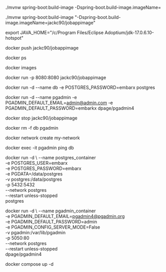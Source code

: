 ./mvnw spring-boot:build-image -Dspring-boot.build-image.imageName=<IMAGE-NAME>

./mvnw spring-boot:build-image "-Dspring-boot.build-image.imageName=jackc90/jobappimage"

export JAVA_HOME="/c/Program Files/Eclipse Adoptium/jdk-17.0.6.10-hotspot"

docker push jackc90/jobappimage

docker ps

docker images

<!-- Run JobApp -->
docker run -p 8080:8080 jackc90/jobappimage

<!-- Run PostgreSQL database -->
docker run -d --name db -e POSTGRES_PASSWORD=embarx postgres

<!-- Run PgAdmin -->
docker run -d --name pgadmin -e PGADMIN_DEFAULT_EMAIL=admin@admin.com -e PGADMIN_DEFAULT_PASSWORD=embarkx dpage/pgadmin4

docker stop jackc90/jobappimage

<!-- Remove containers: db and admin -->
docker rm -f db pgadmin


<!-- Run with Network -->
docker network create my-network

docker exec -it pgadmin ping db

<!-- Run PostgreSQL database -->
docker run -d \ 
    --name postgres_container \
    -e POSTGRES_USER=embarx \
    -e POSTGRES_PASSWORD=embarx \
    -e PGDATA=/data/postgres \
    -v postgres:/data/postgres \
    -p 5432:5432 \
    --network postgres \
    --restart unless-stopped \
    postgres

docker run -d \ 
    --name pgadmin_container \
    -e PGADMIN_DEFAULT_EMAIL=pgadmin4@pgadmin.org \
    -e PGADMIN_DEFAULT_PASSWORD=admin \
    -e PGADMIN_CONFIG_SERVER_MODE=False \
    -v pgadmin:/var/lib/pgadmin \
    -p 5050:80 \
    --network postgres \
    --restart unless-stopped \
    dpage/pgadmin4

<!-- Docker Compose -->
docker compose up -d